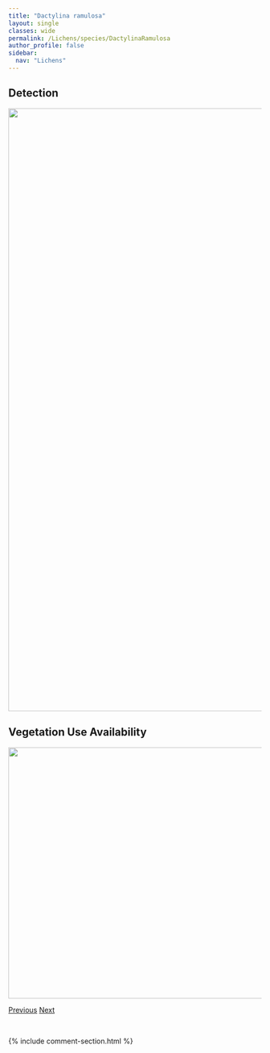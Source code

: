 ```yaml
---
title: "Dactylina ramulosa"
layout: single
classes: wide
permalink: /Lichens/species/DactylinaRamulosa
author_profile: false
sidebar:
  nav: "Lichens"
---
```


<h2>Detection</h2>

<a href="https://drive.google.com/uc?export=view&id=1sBljpe1yesTNBeBnF-xJsxITLY2whRW_">
<img src="https://drive.google.com/uc?export=view&id=1sBljpe1yesTNBeBnF-xJsxITLY2whRW_" height = "1200" width = "800">
</a>


<h2>Vegetation Use Availability</h2>

<a href="https://drive.google.com/uc?export=view&id=1y_0beXhoQIEtQ-uLkiUL7JRT_PrHTS4O">
<img src="https://drive.google.com/uc?export=view&id=1y_0beXhoQIEtQ-uLkiUL7JRT_PrHTS4O" height = "500" width = "1000">
</a>


<a href="/DevelopmentWebsite/Lichens/species/DactylinaBeringica" class="pagination--pager" title="Dactylina beringica">Previous</a> <a href="/DevelopmentWebsite/Lichens/species/DermatocarponDolomiticum" class="pagination--pager" title="Dermatocarpon dolomiticum">Next</a>

<p>&nbsp;</p>

{% include comment-section.html %}
